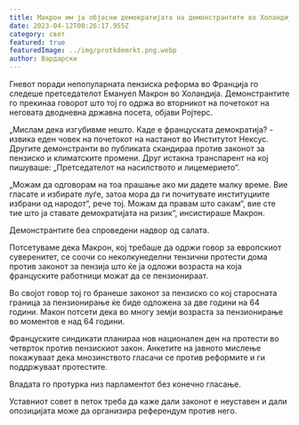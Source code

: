 ```yaml
---
title: Макрон им ја објасни демократијата на демонстрантите во Холандија
date: 2023-04-12T00:26:17.955Z
category: свет
featured: true
featuredImage: ../img/protkdemrkt.png.webp
author: Вардарски
---
```


Гневот поради непопуларната пензиска реформа во Франција го следеше претседателот Емануел Макрон во Холандија. Демонстрантите го прекинаа говорот што тој го одржа во вторникот на почетокот на неговата дводневна државна посета, објави Ројтерс.

„Мислам дека изгубивме нешто. Каде е француската демократија? - извика еден човек на почетокот на настанот во Институтот Нексус. Другите демонстранти во публиката скандираа против законот за пензиско и климатските промени. Друг истакна транспарент на кој пишуваше: „Претседателот на насилството и лицемерието“.

„Можам да одговорам на тоа прашање ако ми дадете малку време. Вие гласате и избирате луѓе, затоа мора да ги почитувате институциите избрани од народот“, рече тој. Можам да правам што сакам“, вие сте тие што ја ставате демократијата на ризик“, инсистираше Макрон.

Демонстрантите беа спроведени надвор од салата.

Потсетуваме дека Макрон, кој требаше да одржи говор за европскиот суверенитет, се соочи со неколкунеделни тензични протести дома против законот за пензија што ќе ја одложи возраста на која француските работници можат да се пензионираат.

Во својот говор тој го бранеше законот за пензиско со кој старосната граница за пензионирање ќе биде одложена за две години на 64 години. Макон потсети дека во многу земји возраста за пензионирање во моментов е над 64 години.

Француските синдикати планираа нов национален ден на протести во четврток против пензискиот закон. Анкетите на јавното мислење покажуваат дека мнозинството гласачи се против реформите и ги поддржуваат протестите.

Владата го протурка низ парламентот без конечно гласање.

Уставниот совет в петок треба да каже дали законот е неуставен и дали опозицијата може да организира референдум против него.
